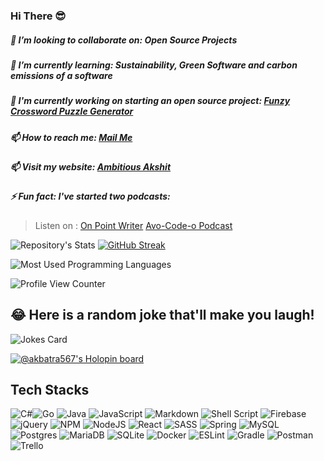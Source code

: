 ### Hi There 😎
##### 👯 I’m looking to collaborate on: Open Source Projects
##### 🌱 I’m currently learning: Sustainability, Green Software and carbon emissions of a software
##### 🔭 I'm currently working on starting an open source project: [Funzy Crossword Puzzle Generator](https://github.com/mksOrg-open/funzy-crossword-puzzle-generator)
##### 📫 How to reach me: [Mail Me](mailto:akbatra567@gmail.com)
##### 📫 Visit my website: [Ambitious Akshit](https://ambitiousakshit.com/)
##### ⚡ Fun fact: I've started two podcasts: 
> Listen on : [On Point Writer](https://anchor.fm/on-point-writer/) [Avo-Code-o Podcast](https://podcasters.spotify.com/pod/show/avo-code-o/episodes/Avo-Code-o-Here-e23n32b/a-a9q3uln)

![Repository's Stats](https://github-readme-stats.vercel.app/api?username=akbatra567&show_icons=true)
[![GitHub Streak](https://streak-stats.demolab.com/?user=akbatra567)](https://git.io/streak-stats)

![Most Used Programming Languages](https://github-readme-stats.vercel.app/api/top-langs/?username=akbatra567&theme=blue-green)


![Profile View Counter](https://komarev.com/ghpvc/?username=akbatra567)


## 😂 Here is a random joke that'll make you laugh!
![Jokes Card](https://readme-jokes.vercel.app/api)


[![@akbatra567's Holopin board](https://holopin.io/api/user/board?user=akbatra567)](https://holopin.io/@akbatra567)


## Tech Stacks
![C#](https://img.shields.io/badge/c%23-%23239120.svg?style=plastic&logo=c-sharp&logoColor=white)![Go](https://img.shields.io/badge/go-%2300ADD8.svg?style=plastic&logo=go&logoColor=white) ![Java](https://img.shields.io/badge/java-%23ED8B00.svg?style=plastic&logo=java&logoColor=white) ![JavaScript](https://img.shields.io/badge/javascript-%23323330.svg?style=plastic&logo=javascript&logoColor=%23F7DF1E) ![Markdown](https://img.shields.io/badge/markdown-%23000000.svg?style=plastic&logo=markdown&logoColor=white) ![Shell Script](https://img.shields.io/badge/shell_script-%23121011.svg?style=plastic&logo=gnu-bash&logoColor=white)  ![Firebase](https://img.shields.io/badge/firebase-%23039BE5.svg?style=plastic&logo=firebase) ![jQuery](https://img.shields.io/badge/jquery-%230769AD.svg?style=plastic&logo=jquery&logoColor=white) ![NPM](https://img.shields.io/badge/NPM-%23000000.svg?style=plastic&logo=npm&logoColor=white) ![NodeJS](https://img.shields.io/badge/node.js-6DA55F?style=plastic&logo=node.js&logoColor=white) ![React](https://img.shields.io/badge/react-%2320232a.svg?style=plastic&logo=react&logoColor=%2361DAFB) ![SASS](https://img.shields.io/badge/SASS-hotpink.svg?style=plastic&logo=SASS&logoColor=white) ![Spring](https://img.shields.io/badge/spring-%236DB33F.svg?style=plastic&logo=spring&logoColor=white) ![MySQL](https://img.shields.io/badge/mysql-%2300f.svg?style=plastic&logo=mysql&logoColor=white) ![Postgres](https://img.shields.io/badge/postgres-%23316192.svg?style=plastic&logo=postgresql&logoColor=white) ![MariaDB](https://img.shields.io/badge/MariaDB-003545?style=plastic&logo=mariadb&logoColor=white) ![SQLite](https://img.shields.io/badge/sqlite-%2307405e.svg?style=plastic&logo=sqlite&logoColor=white) ![Docker](https://img.shields.io/badge/docker-%230db7ed.svg?style=plastic&logo=docker&logoColor=white) ![ESLint](https://img.shields.io/badge/ESLint-4B3263?style=plastic&logo=eslint&logoColor=white) ![Gradle](https://img.shields.io/badge/Gradle-02303A.svg?style=plastic&logo=Gradle&logoColor=white) ![Postman](https://img.shields.io/badge/Postman-FF6C37?style=plastic&logo=postman&logoColor=white) ![Trello](https://img.shields.io/badge/Trello-%23026AA7.svg?style=plastic&logo=Trello&logoColor=white) 

<!--
**akbatra567/akbatra567** is a ✨ _special_ ✨ repository because its `README.md` (this file) appears on your GitHub profile.

Here are some ideas to get you started:

- 🔭 I’m currently working on ...
- 🌱 I’m currently learning ...
- 👯 I’m looking to collaborate on ...
- 🤔 I’m looking for help with ...
- 💬 Ask me about ...
- 📫 How to reach me: ...
- 😄 Pronouns: ...
- ⚡ Fun fact: ...
-->

